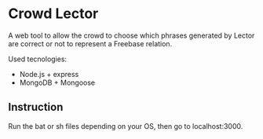 # Crowd Lector

A web tool to allow the crowd to choose which phrases generated by Lector are correct or not to represent a Freebase relation.

Used tecnologies:
- Node.js + express
- MongoDB + Mongoose

## Instruction
Run the bat or sh files depending on your OS, then go to localhost:3000.